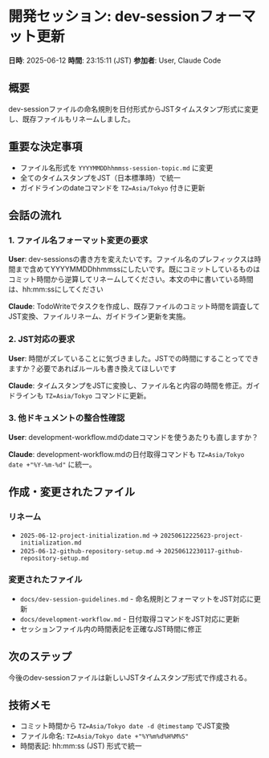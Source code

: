 # 開発セッション: dev-sessionフォーマット更新

**日時**: 2025-06-12
**時間**: 23:15:11 (JST)
**参加者**: User, Claude Code

## 概要
dev-sessionファイルの命名規則を日付形式からJSTタイムスタンプ形式に変更し、既存ファイルもリネームしました。

## 重要な決定事項
- ファイル名形式を `YYYYMMDDhhmmss-session-topic.md` に変更
- 全てのタイムスタンプをJST（日本標準時）で統一
- ガイドラインのdateコマンドを `TZ=Asia/Tokyo` 付きに更新

## 会話の流れ

### 1. ファイル名フォーマット変更の要求
**User**: dev-sessionsの書き方を変えたいです。ファイル名のプレフィックスは時間まで含めてYYYYMMDDhhmmssにしたいです。既にコミットしているものはコミット時間から逆算してリネームしてください。本文の中に書いている時間は、hh:mm:ssにしてください

**Claude**: TodoWriteでタスクを作成し、既存ファイルのコミット時間を調査してJST変換、ファイルリネーム、ガイドライン更新を実施。

### 2. JST対応の要求
**User**: 時間がズレていることに気づきました。JSTでの時間にすることってできますか？必要であればルールも書き換えてほしいです

**Claude**: タイムスタンプをJSTに変換し、ファイル名と内容の時間を修正。ガイドラインも `TZ=Asia/Tokyo` コマンドに更新。

### 3. 他ドキュメントの整合性確認
**User**: development-workflow.mdのdateコマンドを使うあたりも直しますか？

**Claude**: development-workflow.mdの日付取得コマンドも `TZ=Asia/Tokyo date +"%Y-%m-%d"` に統一。

## 作成・変更されたファイル

### リネーム
- `2025-06-12-project-initialization.md` → `20250612225623-project-initialization.md`
- `2025-06-12-github-repository-setup.md` → `20250612230117-github-repository-setup.md`

### 変更されたファイル
- `docs/dev-session-guidelines.md` - 命名規則とフォーマットをJST対応に更新
- `docs/development-workflow.md` - 日付取得コマンドをJST対応に更新
- セッションファイル内の時間表記を正確なJST時間に修正

## 次のステップ
今後のdev-sessionファイルは新しいJSTタイムスタンプ形式で作成される。

## 技術メモ
- コミット時間から `TZ=Asia/Tokyo date -d @timestamp` でJST変換
- ファイル命名: `TZ=Asia/Tokyo date +"%Y%m%d%H%M%S"`
- 時間表記: hh:mm:ss (JST) 形式で統一